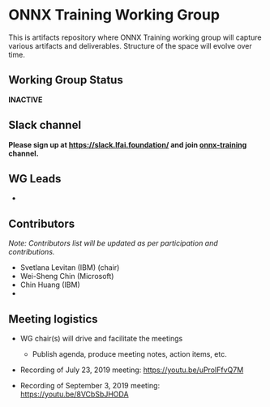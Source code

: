 <!--- SPDX-License-Identifier: Apache-2.0 -->

# ONNX Training Working Group

This is artifacts repository where ONNX Training working group will capture various artifacts and deliverables.
Structure of the space will evolve over time.

## Working Group Status
**INACTIVE**

## Slack channel
**Please sign up at https://slack.lfai.foundation/ and join [onnx-training](https://lfaifoundation.slack.com/archives/C018K560U14) channel.**

## WG Leads
*

## Contributors
*Note: Contributors list will be updated as per participation and contributions.*
* Svetlana Levitan (IBM) (chair)
* Wei-Sheng Chin (Microsoft)
* Chin Huang (IBM)
*

## Meeting logistics
* WG chair(s) will drive and facilitate the meetings
  * Publish agenda, produce meeting notes, action items, etc.

* Recording of July 23, 2019 meeting: https://youtu.be/uProIFfvQ7M
* Recording of September 3, 2019 meeting: https://youtu.be/8VCbSbJHODA
